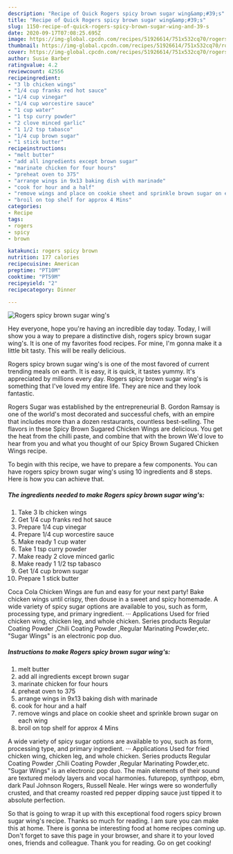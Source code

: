 ```yaml
---
description: "Recipe of Quick Rogers spicy brown sugar wing&amp;#39;s"
title: "Recipe of Quick Rogers spicy brown sugar wing&amp;#39;s"
slug: 1150-recipe-of-quick-rogers-spicy-brown-sugar-wing-and-39-s
date: 2020-09-17T07:08:25.695Z
image: https://img-global.cpcdn.com/recipes/51926614/751x532cq70/rogers-spicy-brown-sugar-wings-recipe-main-photo.jpg
thumbnail: https://img-global.cpcdn.com/recipes/51926614/751x532cq70/rogers-spicy-brown-sugar-wings-recipe-main-photo.jpg
cover: https://img-global.cpcdn.com/recipes/51926614/751x532cq70/rogers-spicy-brown-sugar-wings-recipe-main-photo.jpg
author: Susie Barber
ratingvalue: 4.2
reviewcount: 42556
recipeingredient:
- "3 lb chicken wings"
- "1/4 cup franks red hot sauce"
- "1/4 cup vinegar"
- "1/4 cup worcestire sauce"
- "1 cup water"
- "1 tsp curry powder"
- "2 clove minced garlic"
- "1 1/2 tsp tabasco"
- "1/4 cup brown sugar"
- "1 stick butter"
recipeinstructions:
- "melt butter"
- "add all ingredients except brown sugar"
- "marinate chicken for four hours"
- "preheat oven to 375"
- "arrange wings in 9x13 baking dish with marinade"
- "cook for hour and a half"
- "remove wings and place on cookie sheet and sprinkle brown sugar on each wing"
- "broil on top shelf for approx 4 Mins"
categories:
- Recipe
tags:
- rogers
- spicy
- brown

katakunci: rogers spicy brown 
nutrition: 177 calories
recipecuisine: American
preptime: "PT10M"
cooktime: "PT59M"
recipeyield: "2"
recipecategory: Dinner

---
```



![Rogers spicy brown sugar wing&#39;s](https://img-global.cpcdn.com/recipes/51926614/751x532cq70/rogers-spicy-brown-sugar-wings-recipe-main-photo.jpg)

Hey everyone, hope you're having an incredible day today. Today, I will show you a way to prepare a distinctive dish, rogers spicy brown sugar wing&#39;s. It is one of my favorites food recipes. For mine, I'm gonna make it a little bit tasty. This will be really delicious.

Rogers spicy brown sugar wing&#39;s is one of the most favored of current trending meals on earth. It is easy, it is quick, it tastes yummy. It's appreciated by millions every day. Rogers spicy brown sugar wing&#39;s is something that I've loved my entire life. They are nice and they look fantastic.

Rogers Sugar was established by the entrepreneurial B. Gordon Ramsay is one of the world&#39;s most decorated and successful chefs, with an empire that includes more than a dozen restaurants, countless best-selling. The flavors in these Spicy Brown Sugared Chicken Wings are delicious. You get the heat from the chilli paste, and combine that with the brown We&#39;d love to hear from you and what you thought of our Spicy Brown Sugared Chicken Wings recipe.


To begin with this recipe, we have to prepare a few components. You can have rogers spicy brown sugar wing&#39;s using 10 ingredients and 8 steps. Here is how you can achieve that.

<!--inarticleads1-->

##### The ingredients needed to make Rogers spicy brown sugar wing&#39;s:

1. Take 3 lb chicken wings
1. Get 1/4 cup franks red hot sauce
1. Prepare 1/4 cup vinegar
1. Prepare 1/4 cup worcestire sauce
1. Make ready 1 cup water
1. Take 1 tsp curry powder
1. Make ready 2 clove minced garlic
1. Make ready 1 1/2 tsp tabasco
1. Get 1/4 cup brown sugar
1. Prepare 1 stick butter


Coca Cola Chicken Wings are fun and easy for your next party! Bake chicken wings until crispy, then douse in a sweet and spicy homemade. A wide variety of spicy sugar options are available to you, such as form, processing type, and primary ingredient. ··· Applications Used for fried chicken wing, chicken leg, and whole chicken. Series products Regular Coating Powder ,Chili Coating Powder ,Regular Marinating Powder,etc. &#34;Sugar Wings&#34; is an electronic pop duo. 

<!--inarticleads2-->

##### Instructions to make Rogers spicy brown sugar wing&#39;s:

1. melt butter
1. add all ingredients except brown sugar
1. marinate chicken for four hours
1. preheat oven to 375
1. arrange wings in 9x13 baking dish with marinade
1. cook for hour and a half
1. remove wings and place on cookie sheet and sprinkle brown sugar on each wing
1. broil on top shelf for approx 4 Mins


A wide variety of spicy sugar options are available to you, such as form, processing type, and primary ingredient. ··· Applications Used for fried chicken wing, chicken leg, and whole chicken. Series products Regular Coating Powder ,Chili Coating Powder ,Regular Marinating Powder,etc. &#34;Sugar Wings&#34; is an electronic pop duo. The main elements of their sound are textured melody layers and vocal harmonies. futurepop, synthpop, ebm, dark Paul Johnson Rogers, Russell Neale. Her wings were so wonderfully crusted, and that creamy roasted red pepper dipping sauce just tipped it to absolute perfection. 

So that is going to wrap it up with this exceptional food rogers spicy brown sugar wing&#39;s recipe. Thanks so much for reading. I am sure you can make this at home. There is gonna be interesting food at home recipes coming up. Don't forget to save this page in your browser, and share it to your loved ones, friends and colleague. Thank you for reading. Go on get cooking!
